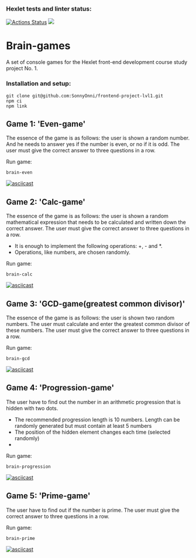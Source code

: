 ### Hexlet tests and linter status:
[![Actions Status](https://github.com/SonnyOnni/frontend-project-lvl1/workflows/hexlet-check/badge.svg)](https://github.com/SonnyOnni/frontend-project-lvl1/actions)
<a href="https://codeclimate.com/github/codeclimate/codeclimate/maintainability"><img src="https://api.codeclimate.com/v1/badges/a99a88d28ad37a79dbf6/maintainability" /></a>


# Brain-games

A set of console games for the Hexlet front-end development course study project No. 1.

### Installation and setup:
```
git clone git@github.com:SonnyOnni/frontend-project-lvl1.git
npm ci
npm link
```

## Game 1: 'Even-game'
The essence of the game is as follows: the user is shown a random number. And he needs to answer yes if the number is even, or no if it is odd. The user must give the correct answer to three questions in a row.

Run game:

```
brain-even
```

[![asciicast](https://asciinema.org/a/497182.svg)](https://asciinema.org/a/497182)

## Game 2: 'Calc-game'
The essence of the game is as follows: the user is shown a random mathematical expression that needs to be calculated and written down the correct answer. The user must give the correct answer to three questions in a row.
- It is enough to implement the following operations: +, - and *.
- Operations, like numbers, are chosen randomly.

Run game:

```
brain-calc
```

[![asciicast](https://asciinema.org/a/497814.svg)](https://asciinema.org/a/497814)

## Game 3: 'GCD-game(greatest common divisor)'
The essence of the game is as follows: the user is shown two random numbers. The user must calculate and enter the greatest common divisor of these numbers. The user must give the correct answer to three questions in a row.

Run game:

```
brain-gcd
```

[![asciicast](https://asciinema.org/a/497927.svg)](https://asciinema.org/a/497927)

## Game 4: 'Progression-game'
The user have to find out the number in an arithmetic progression that is hidden with two dots.
- The recommended progression length is 10 numbers. Length can be randomly generated but must contain at least 5 numbers
- The position of the hidden element changes each time (selected randomly)
- 
Run game:

```
brain-progression
```
[![asciicast](https://asciinema.org/a/498062.svg)](https://asciinema.org/a/498062)

## Game 5: 'Prime-game'
The user have to find out if the number is prime. The user must give the correct answer to three questions in a row.

Run game:

```
brain-prime
```
[![asciicast](https://asciinema.org/a/498096.svg)](https://asciinema.org/a/498096)

